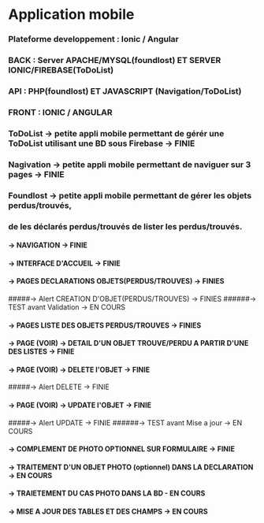 # Application mobile 
### Plateforme developpement : Ionic / Angular
### BACK : Server APACHE/MYSQL(foundlost) ET SERVER IONIC/FIREBASE(ToDoList)
### API : PHP(foundlost) ET JAVASCRIPT (Navigation/ToDoList)
### FRONT : IONIC / ANGULAR
### ToDoList -> petite appli mobile permettant de gérér une ToDoList utilisant une BD sous Firebase -> FINIE
### Nagivation -> petite appli mobile permettant de naviguer sur 3 pages -> FINIE
### Foundlost -> petite appli mobile permettant de gérer les objets perdus/trouvés,
### de les déclarés perdus/trouvés de lister les perdus/trouvés.
#### -> NAVIGATION -> FINIE 
#### -> INTERFACE D'ACCUEIL -> FINIE
#### -> PAGES DECLARATIONS OBJETS(PERDUS/TROUVES) -> FINIES
#####-> Alert CREATION D'OBJET(PERDUS/TROUVES) -> FINIES
######-> TEST avant Validation -> EN COURS
#### -> PAGES LISTE DES OBJETS PERDUS/TROUVES -> FINIES
#### -> PAGE (VOIR) -> DETAIL D'UN OBJET TROUVE/PERDU A PARTIR D'UNE DES LISTES -> FINIE
#### -> PAGE (VOIR) -> DELETE l'OBJET -> FINIE
#####-> Alert DELETE -> FINIE
#### -> PAGE (VOIR) -> UPDATE l'OBJET -> FINIE
#####-> Alert  UPDATE -> FINIE
######-> TEST avant Mise a jour -> EN COURS
#### -> COMPLEMENT DE PHOTO OPTIONNEL SUR FORMULAIRE -> FINIE 
#### -> TRAITEMENT D'UN OBJET PHOTO (optionnel) DANS LA DECLARATION -> EN COURS
#### -> TRAIETEMENT DU CAS PHOTO DANS LA BD - EN COURS
#### -> MISE A JOUR DES TABLES ET DES CHAMPS -> EN COURS
